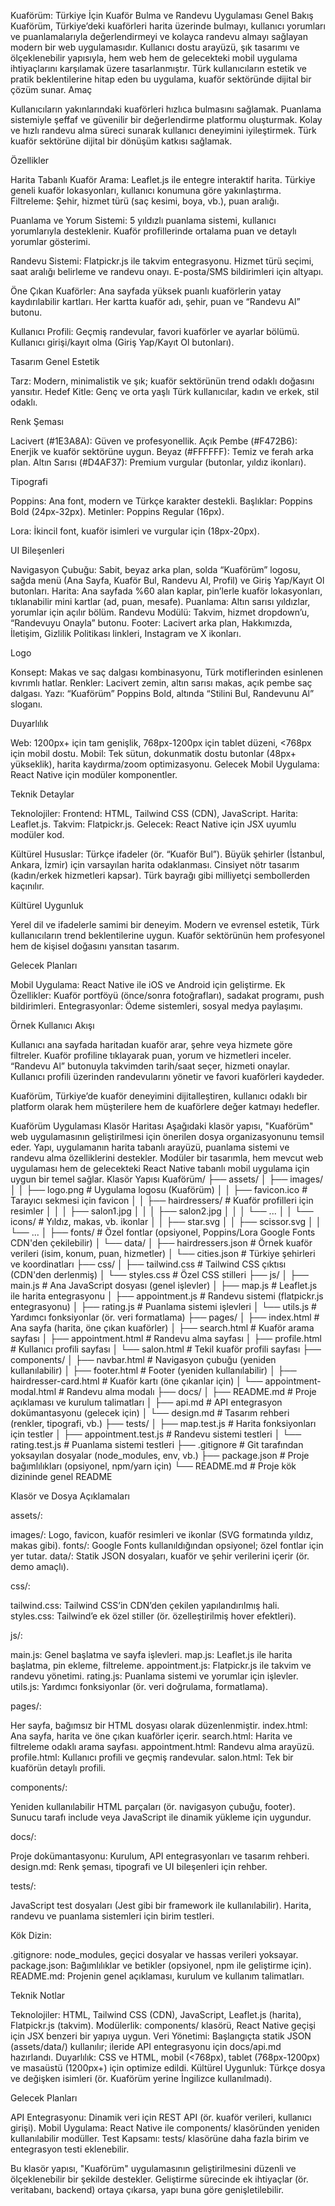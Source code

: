 Kuaförüm: Türkiye İçin Kuaför Bulma ve Randevu Uygulaması
Genel Bakış
Kuaförüm, Türkiye’deki kuaförleri harita üzerinde bulmayı, kullanıcı yorumları ve puanlamalarıyla değerlendirmeyi ve kolayca randevu almayı sağlayan modern bir web uygulamasıdır. Kullanıcı dostu arayüzü, şık tasarımı ve ölçeklenebilir yapısıyla, hem web hem de gelecekteki mobil uygulama ihtiyaçlarını karşılamak üzere tasarlanmıştır. Türk kullanıcıların estetik ve pratik beklentilerine hitap eden bu uygulama, kuaför sektöründe dijital bir çözüm sunar.
Amaç

Kullanıcıların yakınlarındaki kuaförleri hızlıca bulmasını sağlamak.
Puanlama sistemiyle şeffaf ve güvenilir bir değerlendirme platformu oluşturmak.
Kolay ve hızlı randevu alma süreci sunarak kullanıcı deneyimini iyileştirmek.
Türk kuaför sektörüne dijital bir dönüşüm katkısı sağlamak.

Özellikler

Harita Tabanlı Kuaför Arama:
Leaflet.js ile entegre interaktif harita.
Türkiye geneli kuaför lokasyonları, kullanıcı konumuna göre yakınlaştırma.
Filtreleme: Şehir, hizmet türü (saç kesimi, boya, vb.), puan aralığı.


Puanlama ve Yorum Sistemi:
5 yıldızlı puanlama sistemi, kullanıcı yorumlarıyla desteklenir.
Kuaför profillerinde ortalama puan ve detaylı yorumlar gösterimi.


Randevu Sistemi:
Flatpickr.js ile takvim entegrasyonu.
Hizmet türü seçimi, saat aralığı belirleme ve randevu onayı.
E-posta/SMS bildirimleri için altyapı.


Öne Çıkan Kuaförler:
Ana sayfada yüksek puanlı kuaförlerin yatay kaydırılabilir kartları.
Her kartta kuaför adı, şehir, puan ve “Randevu Al” butonu.


Kullanıcı Profili:
Geçmiş randevular, favori kuaförler ve ayarlar bölümü.
Kullanıcı girişi/kayıt olma (Giriş Yap/Kayıt Ol butonları).



Tasarım
Genel Estetik

Tarz: Modern, minimalistik ve şık; kuaför sektörünün trend odaklı doğasını yansıtır.
Hedef Kitle: Genç ve orta yaşlı Türk kullanıcılar, kadın ve erkek, stil odaklı.

Renk Şeması

Lacivert (#1E3A8A): Güven ve profesyonellik.
Açık Pembe (#F472B6): Enerjik ve kuaför sektörüne uygun.
Beyaz (#FFFFFF): Temiz ve ferah arka plan.
Altın Sarısı (#D4AF37): Premium vurgular (butonlar, yıldız ikonları).

Tipografi

Poppins: Ana font, modern ve Türkçe karakter destekli.
Başlıklar: Poppins Bold (24px-32px).
Metinler: Poppins Regular (16px).


Lora: İkincil font, kuaför isimleri ve vurgular için (18px-20px).

UI Bileşenleri

Navigasyon Çubuğu: Sabit, beyaz arka plan, solda “Kuaförüm” logosu, sağda menü (Ana Sayfa, Kuaför Bul, Randevu Al, Profil) ve Giriş Yap/Kayıt Ol butonları.
Harita: Ana sayfada %60 alan kaplar, pin’lerle kuaför lokasyonları, tıklanabilir mini kartlar (ad, puan, mesafe).
Puanlama: Altın sarısı yıldızlar, yorumlar için açılır bölüm.
Randevu Modülü: Takvim, hizmet dropdown’u, “Randevuyu Onayla” butonu.
Footer: Lacivert arka plan, Hakkımızda, İletişim, Gizlilik Politikası linkleri, Instagram ve X ikonları.

Logo

Konsept: Makas ve saç dalgası kombinasyonu, Türk motiflerinden esinlenen kıvrımlı hatlar.
Renkler: Lacivert zemin, altın sarısı makas, açık pembe saç dalgası.
Yazı: “Kuaförüm” Poppins Bold, altında “Stilini Bul, Randevunu Al” sloganı.

Duyarlılık

Web: 1200px+ için tam genişlik, 768px-1200px için tablet düzeni, <768px için mobil dostu.
Mobil: Tek sütun, dokunmatik dostu butonlar (48px+ yükseklik), harita kaydırma/zoom optimizasyonu.
Gelecek Mobil Uygulama: React Native için modüler komponentler.

Teknik Detaylar

Teknolojiler:
Frontend: HTML, Tailwind CSS (CDN), JavaScript.
Harita: Leaflet.js.
Takvim: Flatpickr.js.
Gelecek: React Native için JSX uyumlu modüler kod.


Kültürel Hususlar:
Türkçe ifadeler (ör. “Kuaför Bul”).
Büyük şehirler (İstanbul, Ankara, İzmir) için varsayılan harita odaklanması.
Cinsiyet nötr tasarım (kadın/erkek hizmetleri kapsar).
Türk bayrağı gibi milliyetçi sembollerden kaçınılır.



Kültürel Uygunluk

Yerel dil ve ifadelerle samimi bir deneyim.
Modern ve evrensel estetik, Türk kullanıcıların trend beklentilerine uygun.
Kuaför sektörünün hem profesyonel hem de kişisel doğasını yansıtan tasarım.

Gelecek Planları

Mobil Uygulama: React Native ile iOS ve Android için geliştirme.
Ek Özellikler: Kuaför portföyü (önce/sonra fotoğrafları), sadakat programı, push bildirimleri.
Entegrasyonlar: Ödeme sistemleri, sosyal medya paylaşımı.

Örnek Kullanıcı Akışı

Kullanıcı ana sayfada haritadan kuaför arar, şehre veya hizmete göre filtreler.
Kuaför profiline tıklayarak puan, yorum ve hizmetleri inceler.
“Randevu Al” butonuyla takvimden tarih/saat seçer, hizmeti onaylar.
Kullanıcı profili üzerinden randevularını yönetir ve favori kuaförleri kaydeder.

Kuaförüm, Türkiye’de kuaför deneyimini dijitalleştiren, kullanıcı odaklı bir platform olarak hem müşterilere hem de kuaförlere değer katmayı hedefler.

Kuaförüm Uygulaması Klasör Haritası
Aşağıdaki klasör yapısı, "Kuaförüm" web uygulamasının geliştirilmesi için önerilen dosya organizasyonunu temsil eder. Yapı, uygulamanın harita tabanlı arayüzü, puanlama sistemi ve randevu alma özelliklerini destekler. Modüler bir tasarımla, hem mevcut web uygulaması hem de gelecekteki React Native tabanlı mobil uygulama için uygun bir temel sağlar.
Klasör Yapısı
Kuaförüm/
├── assets/
│   ├── images/
│   │   ├── logo.png              # Uygulama logosu (Kuaförüm)
│   │   ├── favicon.ico           # Tarayıcı sekmesi için favicon
│   │   ├── hairdressers/         # Kuaför profilleri için resimler
│   │   │   ├── salon1.jpg
│   │   │   ├── salon2.jpg
│   │   │   └── ...
│   │   └── icons/                # Yıldız, makas, vb. ikonlar
│   │       ├── star.svg
│   │       ├── scissor.svg
│   │       └── ...
│   ├── fonts/                    # Özel fontlar (opsiyonel, Poppins/Lora Google Fonts CDN'den çekilebilir)
│   └── data/
│       ├── hairdressers.json     # Örnek kuaför verileri (isim, konum, puan, hizmetler)
│       └── cities.json           # Türkiye şehirleri ve koordinatları
├── css/
│   ├── tailwind.css              # Tailwind CSS çıktısı (CDN'den derlenmiş)
│   └── styles.css                # Özel CSS stilleri
├── js/
│   ├── main.js                   # Ana JavaScript dosyası (genel işlevler)
│   ├── map.js                    # Leaflet.js ile harita entegrasyonu
│   ├── appointment.js            # Randevu sistemi (flatpickr.js entegrasyonu)
│   ├── rating.js                 # Puanlama sistemi işlevleri
│   └── utils.js                  # Yardımcı fonksiyonlar (ör. veri formatlama)
├── pages/
│   ├── index.html                # Ana sayfa (harita, öne çıkan kuaförler)
│   ├── search.html               # Kuaför arama sayfası
│   ├── appointment.html          # Randevu alma sayfası
│   ├── profile.html              # Kullanıcı profili sayfası
│   └── salon.html                # Tekil kuaför profili sayfası
├── components/
│   ├── navbar.html               # Navigasyon çubuğu (yeniden kullanılabilir)
│   ├── footer.html               # Footer (yeniden kullanılabilir)
│   ├── hairdresser-card.html     # Kuaför kartı (öne çıkanlar için)
│   └── appointment-modal.html    # Randevu alma modalı
├── docs/
│   ├── README.md                 # Proje açıklaması ve kurulum talimatları
│   ├── api.md                    # API entegrasyon dokümantasyonu (gelecek için)
│   └── design.md                 # Tasarım rehberi (renkler, tipografi, vb.)
├── tests/
│   ├── map.test.js               # Harita fonksiyonları için testler
│   ├── appointment.test.js       # Randevu sistemi testleri
│   └── rating.test.js            # Puanlama sistemi testleri
├── .gitignore                    # Git tarafından yoksayılan dosyalar (node_modules, env, vb.)
├── package.json                  # Proje bağımlılıkları (opsiyonel, npm/yarn için)
└── README.md                     # Proje kök dizininde genel README

Klasör ve Dosya Açıklamaları

assets/:

images/: Logo, favicon, kuaför resimleri ve ikonlar (SVG formatında yıldız, makas gibi).
fonts/: Google Fonts kullanıldığından opsiyonel; özel fontlar için yer tutar.
data/: Statik JSON dosyaları, kuaför ve şehir verilerini içerir (ör. demo amaçlı).


css/:

tailwind.css: Tailwind CSS’in CDN’den çekilen yapılandırılmış hali.
styles.css: Tailwind’e ek özel stiller (ör. özelleştirilmiş hover efektleri).


js/:

main.js: Genel başlatma ve sayfa işlevleri.
map.js: Leaflet.js ile harita başlatma, pin ekleme, filtreleme.
appointment.js: Flatpickr.js ile takvim ve randevu yönetimi.
rating.js: Puanlama sistemi ve yorumlar için işlevler.
utils.js: Yardımcı fonksiyonlar (ör. veri doğrulama, formatlama).


pages/:

Her sayfa, bağımsız bir HTML dosyası olarak düzenlenmiştir.
index.html: Ana sayfa, harita ve öne çıkan kuaförler içerir.
search.html: Harita ve filtreleme odaklı arama sayfası.
appointment.html: Randevu alma arayüzü.
profile.html: Kullanıcı profili ve geçmiş randevular.
salon.html: Tek bir kuaförün detaylı profili.


components/:

Yeniden kullanılabilir HTML parçaları (ör. navigasyon çubuğu, footer).
Sunucu tarafı include veya JavaScript ile dinamik yükleme için uygundur.


docs/:

Proje dokümantasyonu: Kurulum, API entegrasyonları ve tasarım rehberi.
design.md: Renk şeması, tipografi ve UI bileşenleri için rehber.


tests/:

JavaScript test dosyaları (Jest gibi bir framework ile kullanılabilir).
Harita, randevu ve puanlama sistemleri için birim testleri.


Kök Dizin:

.gitignore: node_modules, geçici dosyalar ve hassas verileri yoksayar.
package.json: Bağımlılıklar ve betikler (opsiyonel, npm ile geliştirme için).
README.md: Projenin genel açıklaması, kurulum ve kullanım talimatları.



Teknik Notlar

Teknolojiler: HTML, Tailwind CSS (CDN), JavaScript, Leaflet.js (harita), Flatpickr.js (takvim).
Modülerlik: components/ klasörü, React Native geçişi için JSX benzeri bir yapıya uygun.
Veri Yönetimi: Başlangıçta statik JSON (assets/data/) kullanılır; ileride API entegrasyonu için docs/api.md hazırlandı.
Duyarlılık: CSS ve HTML, mobil (<768px), tablet (768px-1200px) ve masaüstü (1200px+) için optimize edildi.
Kültürel Uygunluk: Türkçe dosya ve değişken isimleri (ör. Kuaförüm yerine İngilizce kullanılmadı).

Gelecek Planları

API Entegrasyonu: Dinamik veri için REST API (ör. kuaför verileri, kullanıcı girişi).
Mobil Uygulama: React Native ile components/ klasöründen yeniden kullanılabilir modüller.
Test Kapsamı: tests/ klasörüne daha fazla birim ve entegrasyon testi eklenebilir.

Bu klasör yapısı, "Kuaförüm" uygulamasının geliştirilmesini düzenli ve ölçeklenebilir bir şekilde destekler. Geliştirme sürecinde ek ihtiyaçlar (ör. veritabanı, backend) ortaya çıkarsa, yapı buna göre genişletilebilir.